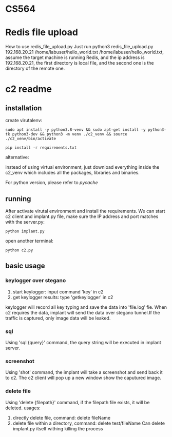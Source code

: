 # CS564

# Redis file upload
How to use redis_file_upload.py
Just run python3 redis_file_upload.py 192.168.20.21 /home/labuser/hello_world.txt /home/labuser/hello_world.txt, 
assume the target machine is running Redis, and the ip address is 192.168.20.21, the first directory is local file, and the second one is the directory of the remote one.

# c2 readme
## installation
create virutalenv:

`sudo apt install -y python3.8-venv && sudo apt-get install -y python3-tk python3-dev && python3 -m venv ./c2_venv && source ./c2_venv/bin/activate`

`pip install -r requirements.txt`

alternative:

instead of using virtual environment, just download everything inside the c2_venv which includes all the packages, libraries and binaries.

For python version, please refer to _pycache_

## running
After activate virutal environment and install the requirements. We can start c2 client and implant.py file, make sure the IP address and port matches with the server.py:

`python implant.py`

open another terminal:

`python c2.py`

## basic usage
### keylogger over stegano
1. start keylogger: input command 'key' in c2
2. get keylogger results: type 'getkeylogger' in c2

keylogger will record all key typing and save the data into 'file.log' fie. When c2 requires the data, implant will send the data over stegano tunnel.If the traffic is captured, only image data will be leaked.
### sql
Using 'sql {query}' command, the query string will be executed in implant server.
### screenshot
Using 'shot' command, the implant will take a screenshot and send back it to c2. The c2 client will pop up a new window show the caputured image.
### delete file
Using 'delete {filepath}' command, if the filepath file exists, it will be deleted.
usages:
1. directly delete file, command: delete fileName
2. delete file within a directory, command: delete test/fileName
Can delete implant.py itself withing killing the process
